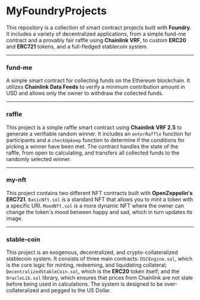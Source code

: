 # MyFoundryProjects
This repository is a collection of smart contract projects built with **Foundry**. It includes a variety of decentralized applications, from a simple fund-me contract and a provably fair raffle using **Chainlink VRF**, to custom **ERC20** and **ERC721** tokens, and a full-fledged stablecoin system.

---

### fund-me
A simple smart contract for collecting funds on the Ethereum blockchain. It utilizes **Chainlink Data Feeds** to verify a minimum contribution amount in USD and allows only the owner to withdraw the collected funds.

---

### raffle
This project is a simple raffle smart contract using **Chainlink VRF 2.5** to generate a verifiable random winner. It includes an `enterRaffle` function for participants and a `checkUpkeep` function to determine if the conditions for picking a winner have been met. The contract handles the state of the raffle, from open to calculating, and transfers all collected funds to the randomly selected winner.

---

### my-nft
This project contains two different NFT contracts built with **OpenZeppelin's ERC721**. `BasicNft.sol` is a standard NFT that allows you to mint a token with a specific URI. `MoodNft.sol` is a more dynamic NFT where the owner can change the token's mood between happy and sad, which in turn updates its image.

---

### stable-coin
This project is an exogenous, decentralized, and crypto-collateralized stablecoin system. It consists of three main contracts: `DSCEngine.sol`, which is the core logic for minting, redeeming, and liquidating collateral; `DecentralizedStableCoin.sol`, which is the **ERC20** token itself; and the `OracleLib.sol` library, which ensures that prices from Chainlink are not stale before being used in calculations. The system is designed to be over-collateralized and pegged to the US Dollar.

